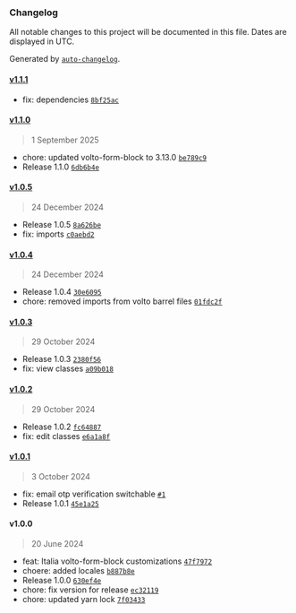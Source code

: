 ### Changelog

All notable changes to this project will be documented in this file. Dates are displayed in UTC.

Generated by [`auto-changelog`](https://github.com/CookPete/auto-changelog).

#### [v1.1.1](https://github.com/RedTurtle/volto-form-block-italia/compare/v1.1.0...v1.1.1)

- fix: dependencies [`8bf25ac`](https://github.com/RedTurtle/volto-form-block-italia/commit/8bf25ac93a7270f2cd4b2abf5881c8700bff9038)

#### [v1.1.0](https://github.com/RedTurtle/volto-form-block-italia/compare/v1.0.5...v1.1.0)

> 1 September 2025

- chore: updated volto-form-block to 3.13.0 [`be789c9`](https://github.com/RedTurtle/volto-form-block-italia/commit/be789c9377bd591613b82ecfdb7e8d7791b8a277)
- Release 1.1.0 [`6db6b4e`](https://github.com/RedTurtle/volto-form-block-italia/commit/6db6b4eddf6a3af4eccf86a5c501d472b7e0ac83)

#### [v1.0.5](https://github.com/RedTurtle/volto-form-block-italia/compare/v1.0.4...v1.0.5)

> 24 December 2024

- Release 1.0.5 [`8a626be`](https://github.com/RedTurtle/volto-form-block-italia/commit/8a626be66044b56b8a48e71ca41d8c37804c852a)
- fix: imports [`c0aebd2`](https://github.com/RedTurtle/volto-form-block-italia/commit/c0aebd2f7fff2ac897950b35cd9903d277e4799d)

#### [v1.0.4](https://github.com/RedTurtle/volto-form-block-italia/compare/v1.0.3...v1.0.4)

> 24 December 2024

- Release 1.0.4 [`30e6095`](https://github.com/RedTurtle/volto-form-block-italia/commit/30e609566803952a16446327afd1eb9a178c0bb8)
- chore: removed imports from volto barrel files [`01fdc2f`](https://github.com/RedTurtle/volto-form-block-italia/commit/01fdc2f69f06b734c737a54f32982556cba575bd)

#### [v1.0.3](https://github.com/RedTurtle/volto-form-block-italia/compare/v1.0.2...v1.0.3)

> 29 October 2024

- Release 1.0.3 [`2380f56`](https://github.com/RedTurtle/volto-form-block-italia/commit/2380f5632d1b0c905b4383bbfc5f0e3ce6074cc8)
- fix: view classes [`a09b018`](https://github.com/RedTurtle/volto-form-block-italia/commit/a09b018a24ae3a08cb6cd0b43d0a3f8dbc6a2e66)

#### [v1.0.2](https://github.com/RedTurtle/volto-form-block-italia/compare/v1.0.1...v1.0.2)

> 29 October 2024

- Release 1.0.2 [`fc64887`](https://github.com/RedTurtle/volto-form-block-italia/commit/fc64887844afe9850c284bc2862031fa13bb91f1)
- fix: edit classes [`e6a1a8f`](https://github.com/RedTurtle/volto-form-block-italia/commit/e6a1a8fa15dea3e89083b40b0aacf3ba39bb5542)

#### [v1.0.1](https://github.com/RedTurtle/volto-form-block-italia/compare/v1.0.0...v1.0.1)

> 3 October 2024

- fix: email otp verification switchable [`#1`](https://github.com/RedTurtle/volto-form-block-italia/pull/1)
- Release 1.0.1 [`45e1a25`](https://github.com/RedTurtle/volto-form-block-italia/commit/45e1a25aca41596b7a222a23be1357b842ab0ba5)

#### v1.0.0

> 20 June 2024

- feat: Italia volto-form-block customizations [`47f7972`](https://github.com/RedTurtle/volto-form-block-italia/commit/47f7972c99fd4423ab887e5452fcb1c105d7ce6d)
- choere: added locales [`b887b8e`](https://github.com/RedTurtle/volto-form-block-italia/commit/b887b8ea0561ff3063a431f2258833a5bb5cc163)
- Release 1.0.0 [`630ef4e`](https://github.com/RedTurtle/volto-form-block-italia/commit/630ef4ec881583d0c5a4a6ba283907bffe27c09f)
- chore: fix version for release [`ec32119`](https://github.com/RedTurtle/volto-form-block-italia/commit/ec32119443e8ce1bc181a40c27f56800f02ec4ab)
- chore: updated yarn lock [`7f03433`](https://github.com/RedTurtle/volto-form-block-italia/commit/7f03433e7e684fc5c2c81cb0c1180af140c1be29)
